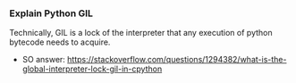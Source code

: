 ### Explain Python GIL
Technically, GIL is a lock of the interpreter that any execution of python bytecode needs to acquire.

* SO answer:
https://stackoverflow.com/questions/1294382/what-is-the-global-interpreter-lock-gil-in-cpython
